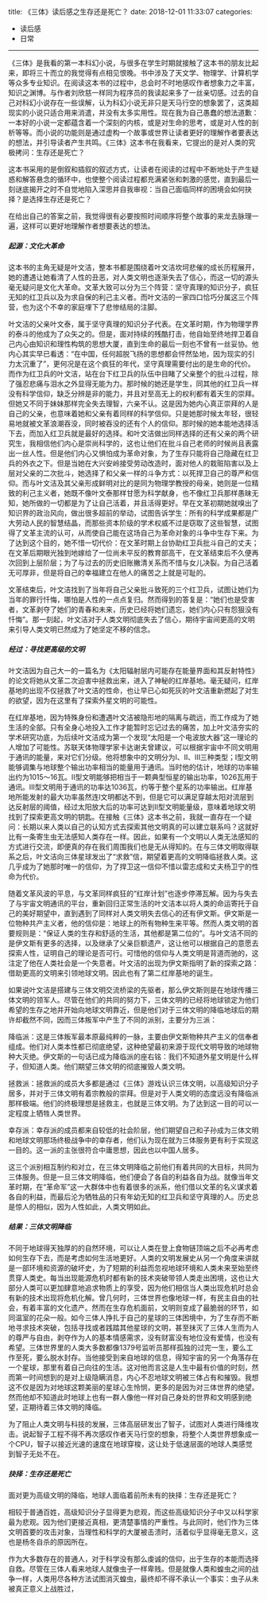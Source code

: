title: 《三体》读后感之生存还是死亡？
date: 2018-12-01 11:33:07
categories: 
- 读后感
- 日常

---

《三体》是我看的第一本科幻小说，与很多在学生时期就接触了这本书的朋友比起来，即将三十而立的我觉得有点相见恨晚。书中涉及了天文学、物理学、计算机学等众多专业知识。在阅读这本书的过程中，总会时不时地感叹作者想象力之丰富，知识之渊博。与作者刘欣慈一样同为程序员的我读起来多了一丝亲切感。过去的自己对科幻小说存在一些误解，认为科幻小说无非只是天马行空的想象罢了，这类超现实的小说只适合用来消遣，并没有太多实用性。现在我为自己愚蠢的想法道歉：一本好的小说一定都蕴含着一个深刻的内核，或是对生命的思考，或是对人性的剖析等等。而小说的功能则是通过虚构一个故事或世界让读者更好的理解作者要表达的想法，并引导读者产生共鸣。《三体》这本书在我看来，它提出的是对人类的究极拷问：生存还是死亡？

这本书采用的是倒叙和插叙的叙述方式，让读者在阅读的过程中不断地处于产生疑惑和解答悬念的循环中，也使整个阅读过程都充满紧张和刺激的感觉，直到最后一刻谜底揭开之时不自觉地陷入深思并自我审视：当自己面临同样的困境会如何抉择？是选择生存还是死亡？

在给出自己的答案之前，我觉得很有必要按照时间顺序将整个故事的来龙去脉理一遍，这样可以更好地理解作者想要表达的想法。

##### 起源：文化大革命

这本书的主角无疑是叶文洁，整本书都是围绕着叶文洁坎坷悲催的成长历程展开，她的遭遇让她看清了人性的丑恶，对人类文明也逐渐失去了信心，而这一切的源头毫无疑问是文化大革命。文革大致可以分为三个阵营：坚守真理的知识分子，疯狂无知的红卫兵以及为求自保的利己主义者。而叶文洁的一家四口恰巧分属这三个阵营，也为这个不幸的家庭埋下了悲惨结局的注脚。

叶文洁的父亲叶文泰，属于坚守真理的知识分子代表。在文革时期，作为物理学界的泰斗的他成为了众矢之的。但是，面对持续的残酷打击，他自始至终地捍卫着自己内心由知识和理性构筑的思想大厦，直到生命的最后一刻也不曾有一丝妥协。他内心其实早已看透：“在中国，任何超脱飞扬的思想都会怦然坠地，因为现实的引力太沉重了”，更何况是在这个疯狂的年代，坚守真理需要付出的是生命的代价。而作为红卫兵的叶文洁，站在台下红卫兵的队伍中目睹了父亲整个的批斗过程，除了强忍悲痛与泪水之外显得无能为力。那时候的她还是学生，同其他的红卫兵一样没有科学信仰，缺乏分辨是非的能力，并且对至高无上的权利都有着天生的崇拜。但她又不同于妹妹那样完全失去理智，六亲不认。这是因为她内心真正崇拜的人是自己的父亲，也意味着她和父亲有着同样的科学信仰。只是她那时候太年轻，很轻易地就被文革浪潮吞没，同时被吞没的还有个人的信仰。那时候的她本能地选择活下去，而加入红卫兵就是最好的选择。和叶文洁做出同样选择的还有父亲的两个研究生，我相信他们内心是崇尚科学的，这也让他们在批斗自己老师的时候尚且表露出一丝人性。但是他们内心又惧怕成为革命对象，为了生存只能将自己隐藏在红卫兵的外衣之下。但是当她在大兴安岭接受劳动改造时，面对他人的栽赃陷害以及上层对父亲的二次批斗，她选择了和父亲一样的斗争方式：以死捍卫自己的尊严和信仰。而与叶文洁及其父亲形成鲜明对比的是同为物理学教授的母亲，她则是一位精致的利己主义者，她既不像叶文泰那样甘愿为科学献身，也不像红卫兵那样愚昧无知，她所做的一切都是为了让自己活着，并且活得更好。早在文革初期她就嗅出了知识界的政治风向，做出很多超前的举动，试图告诉学生：所有的科学成果都是广大劳动人民的智慧结晶，而那些资本阶级的学术权威不过是窃取了这些智慧，试图得了文革主流的认可，从而使自己能在这场自己为革命对象的斗争中生存下来。为了达到这个目的，她不惜一切代价：在文革时期上台协助红卫兵批斗自己的丈夫；在文革后期眼光独到地嫁给了一位尚未平反的教育部高干，在文革结束后不久便再次回到上层阶层；为了与过去的历史旧账撇清关系而不惜与女儿决裂。为自己活着无可厚非，但是将自己的幸福建立在他人的痛苦之上就是可耻的。

文革结束后，叶文洁找到了当年将自己父亲批斗致死的三个红卫兵，试图让她们为当年的罪行忏悔，哪怕是人性的一点点复归。然而得到的答复是：“她们也是受害者，文革剥夺了她们的青春和未来，历史已经将她们遗忘，她们内心只有怨狠没有忏悔”。那一刻起，叶文洁对于人类文明彻底失去了信心，期待宇宙间更高的文明来引导人类文明已然成为了她坚定不移的信念。

##### 经过：寻找更高级的文明

叶文洁因为自己大一的一篇名为《太阳辐射层内可能存在能量界面和其反射特性》的论文将她从文革二次迫害中拯救出来，进入了神秘的红岸基地。毫无疑问，红岸基地的出现不仅拯救了叶文洁的性命，也让早已心如死灰的叶文洁重新燃起了对生的欲望，因为在这里有了探索外星文明的可能性。

在红岸基地，因为特殊身份和遭遇叶文洁被隐形地的隔离与疏远，而工作成为了她生活的全部。只有全身心地投入工作才能暂时忘记过去的痛苦，加上叶文洁夯实的学术研究功底，为后续叶文洁成为第一个发现“太阳是一个电波放大器”这一理论的人增加了可能性。苏联天体物理学家卡达谢夫曾建议，可以根据宇宙中不同文明用于通讯的能量，来对它们分级。他将想象中的文明分为Ⅰ、Ⅱ、Ⅲ三种类型；Ⅰ型文明能够调集与地球整个输出功率相当的能量用于通讯。当时他的估计，地球的功率输出约为1015～16瓦。Ⅱ型文明能够把相当于一颗典型恒星的输出功率，1026瓦用于通讯。Ⅲ型文明用于通讯的功率达1036瓦，约等于整个星系的功率输出。红岸基地所能发射的最大功率虽然连Ⅰ文明都达不到，但是它可以满足穿越太阳对流层到达反射层的阈值，经过太阳放大后的功率可达到Ⅱ型文明能量级，意味着地球文明找到了探索更高文明的钥匙。在接触《三体》这本书之前，我就一直存在一个疑问：长期以来人类以自己的认知方式去探索其他文明真的可以建立联系吗？这就好比有一条寄生虫无法感知人类存在一样。因此，如果有一个文明以人类无法感知的方式进行交流，即便真的存在我们周围我们也是无从得知的。在与三体文明取得联系之后，叶文洁向三体星球发出了“求救”信，期望着更高的文明降临拯救人类。这几乎成为了她那时唯一的信仰，为了捍卫这一信仰不惜以雷志成和丈夫杨卫宁的性命为代价。

随着文革风波的平息，与文革同样疯狂的“红岸计划”也逐步停滞瓦解。因为与失去了与宇宙文明通讯的平台，重新回归正常生活的叶文洁本以将人类的命运寄托于自己的美好期望中，直到遇到了同样对人类文明失去信心的还有伊文斯。伊文斯是一位物种共产主义者，他的信仰是：地球上的所有物种生来平等。然而人类文明的首要规则是：“保证人类的生存和舒适的生活，其他都是第二位的”。与叶文洁不同的是伊文斯有更多的选择，以及继承了父亲巨额遗产，这让他可以根据自己的意愿去探索人性，证明自己的理论是否可行。可惜他的信仰与人类文明是背道而驰的，这注定了他在人类社会是一个失意者。叶文洁的出现为伊文斯指明了新的探索之路：借助更高的文明来引领地球文明。因此也有了第二红岸基地的诞生。

如果说叶文洁是搭建与三体文明交流桥梁的先驱者，那么伊文斯则是在地球传播三体文明的领军人。尽管在他们的共同的努力下，三体文明的已经将地球锁定为他们希望的生存之地并开始向地球文明靠近，但是他们对于三体文明的降临地球后的期许却截然不同，因而三体叛军中产生了不同的派别，主要分为三派：

降临派：这是三体叛军最本原最纯粹的一脉，主要由伊文斯物种共产主义的信奉者组成。他们对人类本性都已彻底绝望，这种绝望最初来源于现代文明导致的地球物种大灭绝。伊文斯的一句话已成为降临派的座右铭：我们不知道外星文明是什么样子，但知道人类。他们期望三体文明的彻底摧毁人类文明。

拯救派：拯救派的成员大多都是通过《三体》游戏认识三体文明，以高级知识分子居多，并对于三体文明有着宗教般的崇拜。但是对于人类文明的态度远没有降临派那样极端。他们的终极理想是拯救主，也就是三体文明。为了达到这一目的可以一定程度上牺牲人类世界。

幸存派：幸存派的成员都来自较低的社会阶层，他们期望自己和子孙成为三体文明和地球文明那场终极战争中的幸存者，他们认为现在就为三体服务更有利于实现这一目的。这一派的主张很符合中庸思想，因此也以中国人居多。

这三个派别相互制约和对立，在三体文明降临之前他们有着共同的大目标，共同为三体服务。但是一旦三体文明降临，他们便会了各自的利益各自为战。就像当年文革时期，在“革命军”这一大群体中也有着很多的派系，他们借以文革的名义谋求着各自的利益，而最后沦为牺牲品的只有年幼无知的红卫兵和坚守真理的人。历史总是惊人的相似，因为人性如此，人类文明如此。

##### 结果：三体文明降临

不同于地球得天独厚的的自然环境，可以让人类在登上食物链顶端之后不必再考虑如何生存下去，而是考虑如何生活地更好。人类的文明发展史从另一个角度来讲就是一部环境和资源的破坏史，为了短期的利益而忽视地球环境和人类未来至始至终贯穿人类史。每当出现能源危机时都有新的技术突破带领人类走出困境，这也让大部分人类可以更加肆意地追求物质上的享受，因为他们相信当人类出现危机时总会有新的技术出现将危机化解。曾几何时，三体世界也像地球一样，有民主自由的社会，有着丰富的文化遗产。然而在生存危机面前，文明则变成了最脆弱的环节，如同温室的花朵一般。如今三体人挣扎于自己的星球的三体困境中，为了生存而不断地寻求技术突破，包括寻找或者践踏其他星球的文明，甚至抹灭了三体人生而为人的尊严与自由，剥夺作为人的基本情感需求，没有财富没有地位没有爱情，也没有希望。三体世界里的人类大多数都像1379号监听员那样孤独的过完一生，要么工作至死，要么脱水封存。当他接受到来自地球的信息，得知宇宙的另一个角落存在一个星球，那里有着自己向往的生活。这对他而言这是人生中最有价值的时刻，然而第一时间想到的是对上级隐瞒消息，内心不忍地球文明被三体占有和摧毁。我想这不仅是因为对地球这颗美丽的星球心生怜悯，更多的是因为对三体世界的绝望。然而他却不知道此时地球上也有一群人像他一样对自己身处的世界和文明感到绝望，正期待着三体文明的降临。

为了阻止人类文明与科技的发展，三体高层研发出了智子，试图对人类进行降维攻击。说起智子工程不得不再次感叹作者天马行空的想象，将整个人类世界想象成一个CPU，智子以接近光速的速度在地球穿梭，这让处于低速层面的地球人类感觉到智子无处不在。

##### 抉择：生存还是死亡

面对更为高级文明的降临，地球人面临着前所未有的抉择：生存还是死亡？

相较于普通百姓，高级知识分子显得更为悲观，而这些高级知识分子中又以科学家最为悲观。因为他们更接近真相，更清楚事情的严重性。与此同时，他们作为三体文明首要的攻击对象，当理性和科学的大厦被击溃时，活着似乎显得毫无意义，这也是杨冬自杀的原因所在。

作为大多数存在的普通人，对于科学没有那么虔诚的信仰，出于生存的本能而选择自救。尽管在三体人看来地球人就像虫子一样卑贱。但是就像人类和蝗虫之间的战争一样，人类用尽各种方法试图消灭蝗虫，最终却不得不承认一个事实：虫子从未被真正意义上战胜过，

